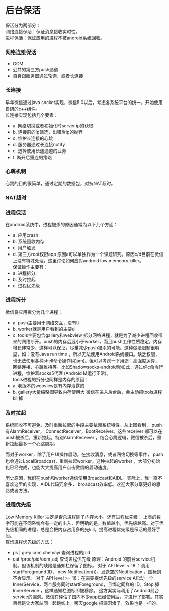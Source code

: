 
# 后台保活

保活分为两部分：  
网络连接保活：保证消息接收实时性。  
进程保活：保证应用的进程不被android系统回收。  

### 网络连接保活
- GCM
- 公共的第三方push通道
- 自身跟服务器通过轮询、或者长连接

### 长连接
早年微信通过java socket实现，微信5.0以后，考虑各系统平台的统一，开始使用自研的c++组件。  
长连接实现包括几个要素：  
- a. 网络切换或者初始化时server ip的获取
- b. 连接前的Ip筛选，出错后ip的抛弃
- c. 维护长连接的心跳
- d. 服务器通过长连接notify
- e. 选择使用长连通道的业务
- f. 断开后重连的策略

### 心跳机制
心跳的目的很简单，通过定期的数据包，对抗NAT超时。

### NAT超时

### 进程保活
在android系统中，进程被杀的原因通常为以下几个方面：
- a. 应用crash
- b. 系统回收内存
- c. 用户触发
- d. 第三方root权限app
原因a可以单独作为一个课题研究。原因c/d目前在微信上没有特殊处理，这里讨论如何应对android low memeory killer。  
保证操作主要有：
- a. 进程拆分
- b. 及时拉起
- c. 进程优先级

### 进程拆分
微信将应用拆分为几个进程：
- a. push主要用于网络交互，没有UI
- b. worker就是用户看到的主要ui
- c. tools主要包含gallery和webview
拆分网络进程，就是为了减少进程回收带来的网络断开。push的内存远远小于worker，而且push工作性质稳定，内存增长非常少，这样可以保证，尽量减少push被杀的可能。这种做法限制很明显，如：没有Java run time ，所以无法使用Android系统接口。缺乏权限，也无法使用各种shell命令操作(如am)。但可以考虑一下用途：高强度运算，网络连接，心跳维持等。比如Shadowsocks-android就如此，通过纯c命令行进程，维护着socks5代理 (Android M运行正常)。  
tools进程的拆分也同样是内存的原因：  
- a. 老版本的webview是有内存泄露的
- b. gallery大量缩略图导致内存使用大
微信在进入后台后，会主动把tools进程kill掉

### 及时拉起
系统回收不可避免，及时重新拉起的手段主要依赖系统特性。从上图看到， push有AlarmReceiver， ConnectReceiver，BootReceiver。这些receiver 都可以在push被杀后，重新拉起。特别AlarmReceiver ，结合心跳逻辑，微信被杀后，重新拉起最多一个心跳周期。

而对于worker，除了用户UI操作启动。在接收消息，或者网络切换等事件， push也会通过LocalBroadcast，重新拉起worker。这种拉起的worker ，大部分初始化已经完成，也能大大提高用户点击微信的启动速度。

历史原因，我们在push和worker通信使用Broadcast和AIDL。实际上，我一直不喜欢这里的实现，AIDL代码冗余多， broadcast效率低。欢迎大家分享更好的思路或者方法。

### 进程优先级
Low Memory Killer 决定是否杀进程除了内存大小，还有进程优先级：
上表的数字可能在不同系统会有一定的出入，但明确的是，数值越小，优先级越高。对于优先级相同的进程，总是会把内存占用多的先kill。提高进程优先级是保活的最好手段。  
查询进程优先级的方法：
- ps | grep com.chemayi   查询进程的pid
- cat /proc/pid/oom_adj   查询进程优先级
原理：Android 的前台service机制。但该机制的缺陷是通知栏保留了图标。
对于 API level < 18 ：调用startForeground(ID， new Notification())，发送空的Notification ，图标则不会显示。
对于 API level >= 18：在需要提优先级的service A启动一个InnerService，两个服务同时startForeground，且绑定同样的 ID。Stop 掉InnerService ，这样通知栏图标即被移除。
这方案实际利用了Android前台service的漏洞。微信在评估了国内不少app已经使用后，才进行了部署。其实目标是让大家站同一起跑线上，哪天google 把漏洞堵了，效果也是一样的。
